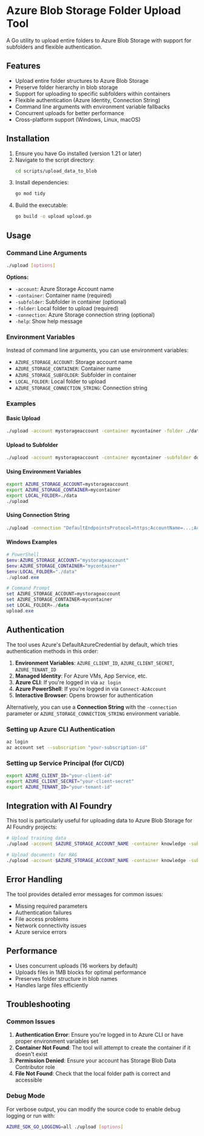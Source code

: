 # Azure Blob Storage Folder Upload Tool

A Go utility to upload entire folders to Azure Blob Storage with support for subfolders and flexible authentication.

## Features

- Upload entire folder structures to Azure Blob Storage
- Preserve folder hierarchy in blob storage
- Support for uploading to specific subfolders within containers
- Flexible authentication (Azure Identity, Connection String)
- Command line arguments with environment variable fallbacks
- Concurrent uploads for better performance
- Cross-platform support (Windows, Linux, macOS)

## Installation

1. Ensure you have Go installed (version 1.21 or later)
2. Navigate to the script directory:
   ```bash
   cd scripts/upload_data_to_blob
   ```
3. Install dependencies:
   ```bash
   go mod tidy
   ```
4. Build the executable:
   ```bash
   go build -o upload upload.go
   ```

## Usage

### Command Line Arguments

```bash
./upload [options]
```

**Options:**
- `-account`: Azure Storage Account name
- `-container`: Container name (required)
- `-subfolder`: Subfolder in container (optional)
- `-folder`: Local folder to upload (required)
- `-connection`: Azure Storage connection string (optional)
- `-help`: Show help message

### Environment Variables

Instead of command line arguments, you can use environment variables:

- `AZURE_STORAGE_ACCOUNT`: Storage account name
- `AZURE_STORAGE_CONTAINER`: Container name
- `AZURE_STORAGE_SUBFOLDER`: Subfolder in container
- `LOCAL_FOLDER`: Local folder to upload
- `AZURE_STORAGE_CONNECTION_STRING`: Connection string

### Examples

#### Basic Upload
```bash
./upload -account mystorageaccount -container mycontainer -folder ./data
```

#### Upload to Subfolder
```bash
./upload -account mystorageaccount -container mycontainer -subfolder documents -folder ./docs
```

#### Using Environment Variables
```bash
export AZURE_STORAGE_ACCOUNT=mystorageaccount
export AZURE_STORAGE_CONTAINER=mycontainer
export LOCAL_FOLDER=./data
./upload
```

#### Using Connection String
```bash
./upload -connection "DefaultEndpointsProtocol=https;AccountName=...;AccountKey=...;EndpointSuffix=core.windows.net" -container mycontainer -folder ./data
```

#### Windows Examples
```powershell
# PowerShell
$env:AZURE_STORAGE_ACCOUNT="mystorageaccount"
$env:AZURE_STORAGE_CONTAINER="mycontainer"
$env:LOCAL_FOLDER="./data"
./upload.exe

# Command Prompt
set AZURE_STORAGE_ACCOUNT=mystorageaccount
set AZURE_STORAGE_CONTAINER=mycontainer
set LOCAL_FOLDER=./data
upload.exe
```

## Authentication

The tool uses Azure's DefaultAzureCredential by default, which tries authentication methods in this order:

1. **Environment Variables**: `AZURE_CLIENT_ID`, `AZURE_CLIENT_SECRET`, `AZURE_TENANT_ID`
2. **Managed Identity**: For Azure VMs, App Service, etc.
3. **Azure CLI**: If you're logged in via `az login`
4. **Azure PowerShell**: If you're logged in via `Connect-AzAccount`
5. **Interactive Browser**: Opens browser for authentication

Alternatively, you can use a **Connection String** with the `-connection` parameter or `AZURE_STORAGE_CONNECTION_STRING` environment variable.

### Setting up Azure CLI Authentication
```bash
az login
az account set --subscription "your-subscription-id"
```

### Setting up Service Principal (for CI/CD)
```bash
export AZURE_CLIENT_ID="your-client-id"
export AZURE_CLIENT_SECRET="your-client-secret"
export AZURE_TENANT_ID="your-tenant-id"
```

## Integration with AI Foundry

This tool is particularly useful for uploading data to Azure Blob Storage for AI Foundry projects:

```bash
# Upload training data
./upload -account $AZURE_STORAGE_ACCOUNT_NAME -container knowledge -subfolder training-data -folder ./training_data

# Upload documents for RAG
./upload -account $AZURE_STORAGE_ACCOUNT_NAME -container knowledge -subfolder documents -folder ./documents
```

## Error Handling

The tool provides detailed error messages for common issues:
- Missing required parameters
- Authentication failures
- File access problems
- Network connectivity issues
- Azure service errors

## Performance

- Uses concurrent uploads (16 workers by default)
- Uploads files in 1MB blocks for optimal performance
- Preserves folder structure in blob names
- Handles large files efficiently

## Troubleshooting

### Common Issues

1. **Authentication Error**: Ensure you're logged in to Azure CLI or have proper environment variables set
2. **Container Not Found**: The tool will attempt to create the container if it doesn't exist
3. **Permission Denied**: Ensure your account has Storage Blob Data Contributor role
4. **File Not Found**: Check that the local folder path is correct and accessible

### Debug Mode

For verbose output, you can modify the source code to enable debug logging or run with:
```bash
AZURE_SDK_GO_LOGGING=all ./upload [options]
```